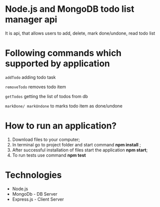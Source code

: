 # **Node.js and MongoDB todo list manager api**

It is api, that allows users to add, delete, mark done/undone, read todo list

# **Following commands which supported by application**

`addTodo`
 adding todo task

`removeTodo`
removes todo item

`getTodos`
getting the list of todos from db

`markDone/ markUndone`
to marks todo item as done/undone

# **How to run an application?**
1) Download files to your computer;
2) In terminal go to project folder and start command **npm install** ;
3) After successful installation of files start the application **npm start**;
4) To run tests use command **npm test**

# **Technologies**
- Node.js
- MongoDb - DB Server
- Express.js - Client Server
